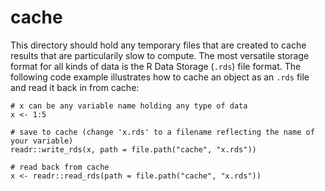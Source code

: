 # cache

This directory should hold any temporary files that are created to cache results that are particularily slow to compute. The most versatile storage format for all kinds of data is the R Data Storage (`.rds`) file format. The following code example illustrates how to cache an object as an `.rds` file and read it back in from cache:

```
# x can be any variable name holding any type of data
x <- 1:5

# save to cache (change 'x.rds' to a filename reflecting the name of your variable)
readr::write_rds(x, path = file.path("cache", "x.rds"))

# read back from cache
x <- readr::read_rds(path = file.path("cache", "x.rds"))
```
